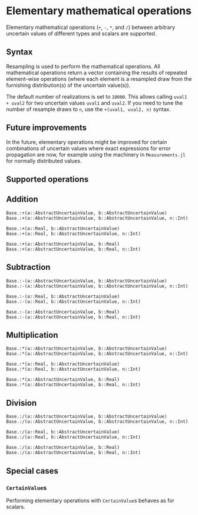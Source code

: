 # Elementary mathematical operations

Elementary mathematical operations (`+`, `-`, `*`, and `/`) between arbitrary 
uncertain values of different types and scalars are supported. 

## Syntax

Resampling is used to perform the mathematical operations. All mathematical 
operations return a vector containing the results of repeated element-wise operations 
(where each element is a resampled draw from the furnishing distribution(s) of the 
uncertain value(s)).

The default number of realizations is set to `10000`. This allows calling `uval1 + uval2` 
for two uncertain values `uval1` and `uval2`. If you need to tune the number of resample 
draws to `n`, use the `+(uval1, uval2, n)` syntax. 

## Future improvements

In the future, elementary operations might be improved for certain combinations of uncertain 
values where exact expressions for error propagation are now, for example using the 
machinery in `Measurements.jl` for normally distributed values.

## Supported operations

## Addition

```@docs
Base.:+(a::AbstractUncertainValue, b::AbstractUncertainValue)
Base.:+(a::AbstractUncertainValue, b::AbstractUncertainValue, n::Int)
```

```@docs
Base.:+(a::Real, b::AbstractUncertainValue)
Base.:+(a::Real, b::AbstractUncertainValue, n::Int)
```

```@docs
Base.:+(a::AbstractUncertainValue, b::Real)
Base.:+(a::AbstractUncertainValue, b::Real, n::Int)
```

## Subtraction

```@docs
Base.:-(a::AbstractUncertainValue, b::AbstractUncertainValue)
Base.:-(a::AbstractUncertainValue, b::AbstractUncertainValue, n::Int)
```

```@docs
Base.:-(a::Real, b::AbstractUncertainValue)
Base.:-(a::Real, b::AbstractUncertainValue, n::Int)
```

```@docs
Base.:-(a::AbstractUncertainValue, b::Real)
Base.:-(a::AbstractUncertainValue, b::Real, n::Int)
```

## Multiplication

```@docs
Base.:*(a::AbstractUncertainValue, b::AbstractUncertainValue)
Base.:*(a::AbstractUncertainValue, b::AbstractUncertainValue, n::Int)
```

```@docs
Base.:*(a::Real, b::AbstractUncertainValue)
Base.:*(a::Real, b::AbstractUncertainValue, n::Int)
```

```@docs
Base.:*(a::AbstractUncertainValue, b::Real)
Base.:*(a::AbstractUncertainValue, b::Real, n::Int)
```

## Division

```@docs
Base.:/(a::AbstractUncertainValue, b::AbstractUncertainValue)
Base.:/(a::AbstractUncertainValue, b::AbstractUncertainValue, n::Int)
```

```@docs
Base.:/(a::Real, b::AbstractUncertainValue)
Base.:/(a::Real, b::AbstractUncertainValue, n::Int)
```

```@docs
Base.:/(a::AbstractUncertainValue, b::Real)
Base.:/(a::AbstractUncertainValue, b::Real, n::Int)
```

## Special cases

### `CertainValue`s

Performing elementary operations with `CertainValue`s behaves as for scalars.
